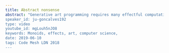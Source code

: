 ```yaml
---
title: Abstract nonsense
abstract: "Generative art programming requires many effectful computations, such as random number generation and image output. What if we applied category theory to model a declarative, purely functional way of programming artworks? In other words, what if we could generate abstract nonsense with abstract nonsense?
speaker_id: ju-goncalves192
type: video
youtube_id: mgLouh5nJO8
keywords: Monoids, effects, art, computer science,
date: 2019-06-10
tags: Code Mesh LDN 2018
---
```


